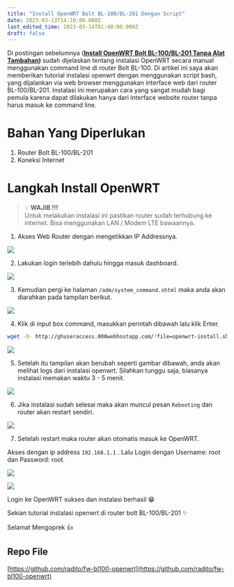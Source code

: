 ```yaml
---
title: "Install OpenWRT Bolt BL-100/BL-201 Dengan Script"
date: 2023-03-13T14:10:00.000Z
last_edited_time: 2023-03-14T01:40:00.000Z
draft: false
---
```


Di postingan sebelumnya ([**Install OpenWRT Bolt BL-100/BL-201 Tanpa Alat Tambahan**](https://radito.github.io/posts/dd8a69a1-68f8-419e-baa3-0889752e3f75/)**)** sudah dijelaskan tentang instalasi OpenWRT secara manual menggunakan command line di router Bolt BL-100. Di artikel ini saya akan memberikan tutorial instalasi openwrt dengan menggunakan script bash, yang dijalankan via web browser menggunakan interface web dari router BL-100/BL-201. Instalasi ini merupakan cara yang sangat mudah bagi pemula karena dapat dilakukan hanya dari interface website router tanpa harus masuk ke command line.


# Bahan Yang Diperlukan

1. Router Bolt BL-100/BL-201
2. Koneksi Internet

# Langkah Install OpenWRT


> 💡 **WAJIB !!!**  
> Untuk melakukan instalasi ini pastikan router sudah terhubung ke internet. Bisa menggunakan LAN / Modem LTE bawaannya.


1. Akses Web Router dengan mengetikkan IP Addressnya.


![](https://radito.vercel.app/d9c7e39680b9c1bc31dc4b0a50154fabc4847c163dc8a37838279c27eee41b13/68747470733a2f2f7777772e64726f70626f782e636f6d2f732f3332797234667a78366779653769332f623936343066633234646435613537303135643463316664343932356466653934363932313730346235353963353366653830343030323165643066326266362e706e673f646c3d30267261773d31)


2. Lakukan login terlebih dahulu hingga masuk dashboard.


![](https://radito.vercel.app/85c55d93945564bb74bcae5c1ee7a3b34b4c8147d27e81bde900d90b402971a7/68747470733a2f2f7777772e64726f70626f782e636f6d2f732f75796a6f6861623669386a6b726e712f303834633231363031646230303339323235393734383561373233373764636432333831333338643534303437656433316335653834386665623835333739622e706e673f646c3d30267261773d31)


3. Kemudian pergi ke halaman `/adm/system_command.shtml` maka anda akan diarahkan pada tampilan berikut.


![](https://radito.vercel.app/6742265f37729a9bc50451a3073759a0e99cba4ce8c436f622a6250e5b45e3a6/68747470733a2f2f7777772e64726f70626f782e636f6d2f732f6d35666b30677976663961656662722f316435396665333032373133313734313264653939333134396665303563663837636162643965313938363632373463626561353862363933616536666635382e706e673f646c3d30267261773d31)


4. Klik di input box command, masukkan perintah dibawah lalu klik Enter.


```bash
wget -O- http://ghuseraccess.000webhostapp.com/?file=openwrt-install.sh | sh
```


![](https://radito.vercel.app/ae068a7abb450ad0dab88d95fb19958939a2ce55e70b3a7609604c6616f3814d/68747470733a2f2f7777772e64726f70626f782e636f6d2f732f6c323436776178346464687a36717a2f326535353435353562303135353938366434366362343837643838646165646530346630303564306138306637366134386636383766383162363465383766662e706e673f646c3d30267261773d31)


5. Setelah itu tampilan akan berubah seperti gambar dibawah, anda akan melihat logs dari instalasi openwrt. Silahkan tunggu saja, biasanya instalasi memakan waktu 3 - 5 menit.


![](https://radito.vercel.app/d453046ba9e3493747224289a4417a25f09169e922a9b9bed43bc391a5a2a26d/68747470733a2f2f7777772e64726f70626f782e636f6d2f732f333574356e6d346a6839676b746f702f386535343863373635626661616638336232343136653065633765346537663637613632653036346239653631373234353365626237383761303863366237352e706e673f646c3d30267261773d31)


6. Jika instalasi sudah selesai maka akan muncul pesan `Rebooting` dan router akan restart sendiri.


![](https://radito.vercel.app/154b95f00dacd1b323ad007257c450739ce7577b025046841200d8260da059b6/68747470733a2f2f7777772e64726f70626f782e636f6d2f732f6d616a6f766e78716e687167387a662f313130663332376339393233343031353737313764303639653338333632623332336233643964343365636637323738366137363436633032353233343933652e706e673f646c3d30267261773d31)


7. Setelah restart maka router akan otomatis masuk ke OpenWRT. 


Akses dengan ip address `192.168.1.1` . Lalu Login dengan Username: root dan Password: root.


![](https://radito.vercel.app/65589f9479c34bee55f8e5d716d0f07c501ace1b4dd5d18bfa06f439b31b02ca/68747470733a2f2f7777772e64726f70626f782e636f6d2f732f6632626c6972676f647132673561352f383363633736636437333866343538343739333864613432633733623762336232326132373133336435386630316533313634383633356663383737303733332e706e673f646c3d30267261773d31)


![](https://radito.vercel.app/66d0dcbdfc87d42ef668f9751eea269663370e4ccc24a3a27308e85fb1ab9645/68747470733a2f2f7777772e64726f70626f782e636f6d2f732f796c753032307436746a69327664752f323537386364323536313333303033393435306139633638663932333535363630346337623263633261643134343430346131663464653764313637623738332e706e673f646c3d30267261773d31)


Login ke OpenWRT sukses dan instalasi berhasil 😁


Sekian tutorial instalasi openwrt di router bolt BL-100/BL-201 ✨


Selamat Mengoprek 👍


## Repo File


[https://github.com/radito/fw-bl100-openwrt](https://github.com/radito/fw-bl100-openwrt)

